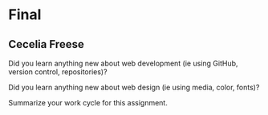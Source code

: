 # Final
## Cecelia Freese

Did you learn anything new about web development (ie using GitHub, version control, repositories)?


Did you learn anything new about web design (ie using media, color, fonts)?


Summarize your work cycle for this assignment. 

